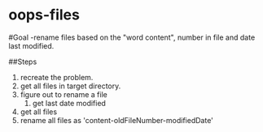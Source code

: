 # oops-files


#Goal
    -rename files based on the "word content", number in file and date last modified.

##Steps

1. recreate the problem.
2. get all files in target directory.
3. figure out to rename a file
    1. get last date modified
4. get all files
5. rename all files as 'content-oldFileNumber-modifiedDate' 